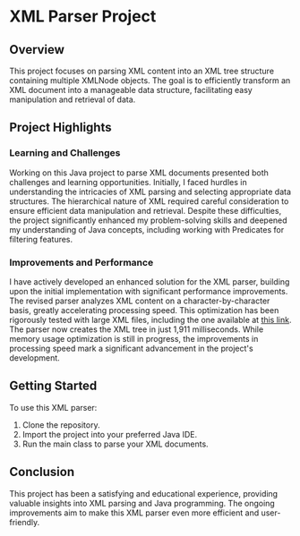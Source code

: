 # XML Parser Project

## Overview
This project focuses on parsing XML content into an XML tree structure containing multiple XMLNode objects. The goal is to efficiently transform an XML document into a manageable data structure, facilitating easy manipulation and retrieval of data.

## Project Highlights

### Learning and Challenges
Working on this Java project to parse XML documents presented both challenges and learning opportunities. Initially, I faced hurdles in understanding the intricacies of XML parsing and selecting appropriate data structures. The hierarchical nature of XML required careful consideration to ensure efficient data manipulation and retrieval. Despite these difficulties, the project significantly enhanced my problem-solving skills and deepened my understanding of Java concepts, including working with Predicates for filtering features.

### Improvements and Performance
I have actively developed an enhanced solution for the XML parser, building upon the initial implementation with significant performance improvements. The revised parser analyzes XML content on a character-by-character basis, greatly accelerating processing speed. This optimization has been rigorously tested with large XML files, including the one available at [this link](https://nspublicforsharing.s3.amazonaws.com/standard.xml). The parser now creates the XML tree in just 1,911 milliseconds. While memory usage optimization is still in progress, the improvements in processing speed mark a significant advancement in the project's development.

## Getting Started

To use this XML parser:
1. Clone the repository.
2. Import the project into your preferred Java IDE.
3. Run the main class to parse your XML documents.

## Conclusion
This project has been a satisfying and educational experience, providing valuable insights into XML parsing and Java programming. The ongoing improvements aim to make this XML parser even more efficient and user-friendly.

